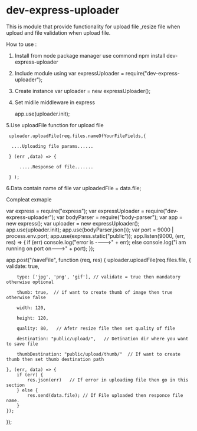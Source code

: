 # dev-express-uploader
This is module that provide functionality for upload file ,resize file when upload and file validation when upload file.


How to use :


1. Install from node package manager use commond  npm install dev-express-uploader

2. Include module using 
   var expressUploader = require("dev-express-uploader");
	 
3. Create instance 
   var  uploader = new expressUploader();
	
	
4. Set midile middleware in express 

    app.use(uploader.init);
	
5.Use uploadFile function for upload file 

     uploader.uploadFile(req.files.nameOfYourFileFields,{
	 
	  ....Uploading file params......
	  
	 } (err ,data) => {
	     
		 .....Response of file.......
		 
	 } );
	 
	 
6.Data contain name of file 
   var uploadedFile = data.file;
	
Compleat exmaple 



var express = require("express");
var expressUploader = require("dev-express-uploader");
var bodyParser = require("body-parser");
var app = new express();
var uploader = new expressUploader();
app.use(uploader.init);
app.use(bodyParser.json());
var port = 9000 | process.env.port;
app.use(express.static("public"));
app.listen(9000, (err, res) => {
    if (err)
        console.log("error is ---->" + err);
    else
        console.log("i am running on port on--->" + port);
});

app.post("/saveFile", function (req, res) {
    uploader.uploadFile(req.files.file, {
        validate: true,
		
        type: ['jpg', 'png', 'gif'], // validate = true then mandatory otherwise optional 
		
        thumb: true,  // if want to create thumb of image then true otherwise false 
		
        width: 120,
		
        height: 120,
		
        quality: 80,   // Afetr resize file then set quality of file 
		
        destination: "public/upload/",   // Detination dir where you want to save file
		
        thumbDestination: "public/upload/thumb/"  // If want to create thumb then set thumb destination path

    }, (err, data) => {
        if (err) {
            res.json(err)   // If error in uploading file then go in this section 
        } else {
            res.send(data.file); // If File uploaded then responce file name.
        }
    });
});
	
	